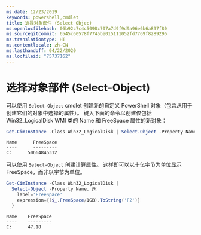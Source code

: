 ```yaml
---
ms.date: 12/23/2019
keywords: powershell,cmdlet
title: 选择对象部件 (Select Objec)
ms.openlocfilehash: 06b92c7c4c5098c707a7d9f9d9a96e6b6a897f80
ms.sourcegitcommit: 6545c60578f7745be015111052fd7769f8289296
ms.translationtype: HT
ms.contentlocale: zh-CN
ms.lasthandoff: 04/22/2020
ms.locfileid: "75737162"
---
```

# <a name="selecting-parts-of-objects-select-object"></a>选择对象部件 (Select-Object)

可以使用 `Select-Object` cmdlet 创建新的自定义 PowerShell 对象（包含从用于创建它们的对象中选择的属性）。 键入下面的命令以创建仅包括 Win32_LogicalDisk WMI 类的 Name 和 FreeSpace 属性的新对象：   

```powershell
Get-CimInstance -Class Win32_LogicalDisk | Select-Object -Property Name,FreeSpace
```

```Output
Name      FreeSpace
----      ---------
C:      50664845312
```

可以使用 `Select-Object` 创建计算属性。 这样即可以以十亿字节为单位显示 FreeSpace，而非以字节为单位。 

```powershell
Get-CimInstance -Class Win32_LogicalDisk |
  Select-Object -Property Name, @{
    label='FreeSpace'
    expression={($_.FreeSpace/1GB).ToString('F2')}
  }
```

```Output
Name    FreeSpace
----    ---------
C:      47.18
```
